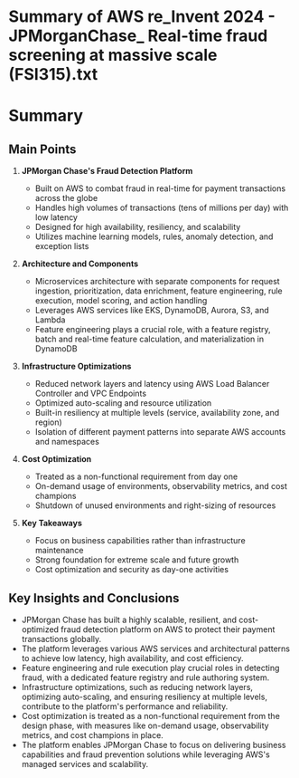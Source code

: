 # Summary of AWS re_Invent 2024 - JPMorganChase_ Real-time fraud screening at massive scale (FSI315).txt

# Summary

## Main Points

1. **JPMorgan Chase's Fraud Detection Platform**
   - Built on AWS to combat fraud in real-time for payment transactions across the globe
   - Handles high volumes of transactions (tens of millions per day) with low latency
   - Designed for high availability, resiliency, and scalability
   - Utilizes machine learning models, rules, anomaly detection, and exception lists

2. **Architecture and Components**
   - Microservices architecture with separate components for request ingestion, prioritization, data enrichment, feature engineering, rule execution, model scoring, and action handling
   - Leverages AWS services like EKS, DynamoDB, Aurora, S3, and Lambda
   - Feature engineering plays a crucial role, with a feature registry, batch and real-time feature calculation, and materialization in DynamoDB

3. **Infrastructure Optimizations**
   - Reduced network layers and latency using AWS Load Balancer Controller and VPC Endpoints
   - Optimized auto-scaling and resource utilization
   - Built-in resiliency at multiple levels (service, availability zone, and region)
   - Isolation of different payment patterns into separate AWS accounts and namespaces

4. **Cost Optimization**
   - Treated as a non-functional requirement from day one
   - On-demand usage of environments, observability metrics, and cost champions
   - Shutdown of unused environments and right-sizing of resources

5. **Key Takeaways**
   - Focus on business capabilities rather than infrastructure maintenance
   - Strong foundation for extreme scale and future growth
   - Cost optimization and security as day-one activities

## Key Insights and Conclusions

- JPMorgan Chase has built a highly scalable, resilient, and cost-optimized fraud detection platform on AWS to protect their payment transactions globally.
- The platform leverages various AWS services and architectural patterns to achieve low latency, high availability, and cost efficiency.
- Feature engineering and rule execution play crucial roles in detecting fraud, with a dedicated feature registry and rule authoring system.
- Infrastructure optimizations, such as reducing network layers, optimizing auto-scaling, and ensuring resiliency at multiple levels, contribute to the platform's performance and reliability.
- Cost optimization is treated as a non-functional requirement from the design phase, with measures like on-demand usage, observability metrics, and cost champions in place.
- The platform enables JPMorgan Chase to focus on delivering business capabilities and fraud prevention solutions while leveraging AWS's managed services and scalability.